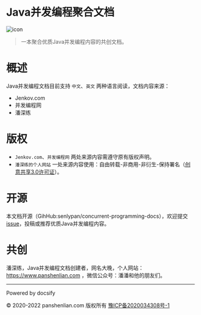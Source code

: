 # Java并发编程聚合文档

![icon](http://concurrent-programming.panshenlian.com/_media/icon200.png)

> 一本聚合优质Java并发编程内容的共创文档。

# 概述

Java并发编程文档目前支持 `中文`、`英文` 两种语言阅读，文档内容来源：

- Jenkov.com
- 并发编程网
- 潘深练

# 版权

- `Jenkov.com`、`并发编程网` 两处来源内容需遵守原有版权声明。
- `潘深练的个人网站` 一处来源内容使用：自由转载-非商用-非衍生-保持署名（[创意共享3.0许可证](https://creativecommons.org/licenses/by-nc-nd/3.0/cn/)）。

# 开源

本文档开源（GihHub:senlypan/concurrent-programming-docs），欢迎提交 [issue](https://github.com/senlypan/concurrent-programming-docs/issues)，投稿或推荐优质Java并发编程内容。

# 共创

潘深练，Java并发编程文档创建者，网名大晚，个人网站：https://www.panshenlian.com ，微信公众号：潘潘和他的朋友们。

***
Powered by docsify

© 2020-2022 panshenlian.com 版权所有  [豫ICP备2020034308号-1](https://beian.miit.gov.cn/)